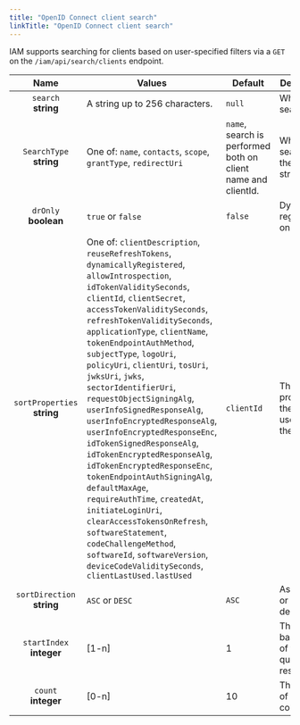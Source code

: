 ```yaml
---
title: "OpenID Connect client search"
linkTitle: "OpenID Connect client search"
---
```


IAM supports searching for clients based on user-specified filters via a ``GET`` on the ``/iam/api/search/clients`` endpoint.

| Name | Values | Default | Description |
|:------------:|-------------|-------------|-------------|
| `search`<br/>**string**| A string up to 256 characters. | ``null`` | What to search. |
| `SearchType`<br/>**string**| One of: ``name``, ``contacts``, ``scope``, ``grantType``, ``redirectUri`` | ``name``, search is performed both on client name and clientId. | Where to search for the ``search`` string. |
| `drOnly`<br/>**boolean**| ``true`` or ``false`` | ``false`` | Dynamically registered only. |
| `sortProperties`<br/>**string**| One of: ``clientDescription``, ``reuseRefreshTokens``, ``dynamicallyRegistered``, ``allowIntrospection``, ``idTokenValiditySeconds``, ``clientId``, ``clientSecret``, ``accessTokenValiditySeconds``, ``refreshTokenValiditySeconds``, ``applicationType``, ``clientName``, ``tokenEndpointAuthMethod``, ``subjectType``, ``logoUri``, ``policyUri``, ``clientUri``, ``tosUri``, ``jwksUri``, ``jwks``, ``sectorIdentifierUri``, ``requestObjectSigningAlg``, ``userInfoSignedResponseAlg``, ``userInfoEncryptedResponseAlg``, ``userInfoEncryptedResponseEnc``, ``idTokenSignedResponseAlg``, ``idTokenEncryptedResponseAlg``, ``idTokenEncryptedResponseEnc``, ``tokenEndpointAuthSigningAlg``, ``defaultMaxAge``, ``requireAuthTime``, ``createdAt``, ``initiateLoginUri``, ``clearAccessTokensOnRefresh``, ``softwareStatement``, ``codeChallengeMethod``, ``softwareId``, ``softwareVersion``, ``deviceCodeValiditySeconds``, ``clientLastUsed.lastUsed`` | ``clientId`` | The property of the client used to sort the results. |
| `sortDirection`<br/>**string**| ``ASC`` or ``DESC`` | ``ASC`` | Ascending or descending. |
| `startIndex`<br/>**integer**| [1-n] | 1 | The 1-based index of the first query result. |
| `count`<br/>**integer**| [0-n] | 10 | The number of results to collect. |
